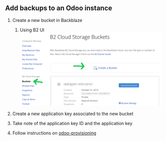 ## Add backups to an Odoo instance

1. Create a new bucket in Backblaze
   1. Using B2 UI
   ![](img/b2-create-bucket.png)

1. Create a new application key associated to the new bucket
1. Take note of the application key ID and the application key
1. Follow instructions on [odoo-provisioning](https://gitlab.com/coopdevs/odoo-provisioning/-/blob/master/README.md#backups-backups)
